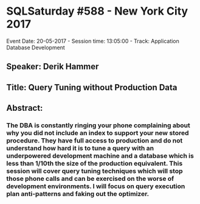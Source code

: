 # SQLSaturday #588 - New York City 2017
Event Date: 20-05-2017 - Session time: 13:05:00 - Track: Application  Database Development
## Speaker: Derik Hammer
## Title: Query Tuning without Production Data
## Abstract:
### The DBA is constantly ringing your phone complaining about why you did not include an index to support your new stored procedure. They have full access to production and do not understand how hard it is to tune a query with an underpowered development machine and a database which is less than 1/10th the size of the production equivalent. This session will cover query tuning techniques which will stop those phone calls and can be exercised on the worse of development environments. I will focus on query execution plan anti-patterns and faking out the optimizer.

